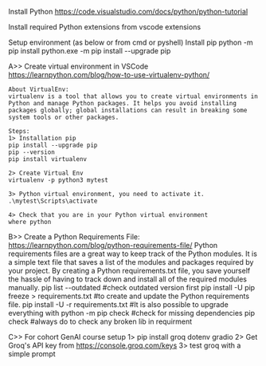 Install Python
https://code.visualstudio.com/docs/python/python-tutorial

Install required Python extensions from vscode extensions

Setup environment (as below or from cmd or pyshell)
Install pip
python -m pip install
python.exe -m pip install --upgrade pip

A>> Create virtual environment in VSCode 
    https://learnpython.com/blog/how-to-use-virtualenv-python/

    About VirtualEnv:
    virtualenv is a tool that allows you to create virtual environments in Python and manage Python packages. It helps you avoid installing packages globally; global installations can result in breaking some system tools or other packages.

    Steps:
    1> Installation pip
    pip install --upgrade pip
    pip --version
    pip install virtualenv

    2> Create Virtual Env
    virtualenv -p python3 mytest

    3> Python virtual environment, you need to activate it. 
    .\mytest\Scripts\activate

    4> Check that you are in your Python virtual environment
    where python

B>> Create a Python Requirements File:
https://learnpython.com/blog/python-requirements-file/
Python requirements files are a great way to keep track of the Python modules. It is a simple text file that saves a list of the modules and packages required by your project. By creating a Python requirements.txt file, you save yourself the hassle of having to track down and install all of the required modules manually.
    pip list --outdated    #check outdated version first
    pip install -U <packagename>
    pip freeze > requirements.txt  #to create and update the Python requirements file.
    pip install -U -r requirements.txt  #It is also possible to upgrade everything with 
    python -m pip check    #check for missing dependencies
    pip check  #always do to check any broken lib in requirment

C>> For cohort GenAI course setup
    1> pip install groq dotenv gradio
    2> Get Groq's API key from https://console.groq.com/keys
    3> test groq with a simple prompt